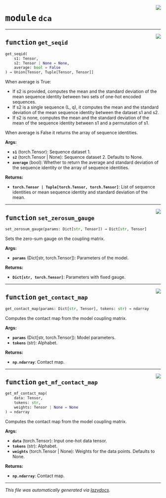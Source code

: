 <!-- markdownlint-disable -->

<a href="https://github.com/spqb/adabmDCApy/adabmDCA/dca.py#L0"><img align="right" style="float:right;" src="https://img.shields.io/badge/-source-cccccc?style=flat-square"></a>

# <kbd>module</kbd> `dca`





---

<a href="https://github.com/spqb/adabmDCApy/adabmDCA/dca.py#L7"><img align="right" style="float:right;" src="https://img.shields.io/badge/-source-cccccc?style=flat-square"></a>

## <kbd>function</kbd> `get_seqid`

```python
get_seqid(
    s1: Tensor,
    s2: Tensor | None = None,
    average: bool = False
) → Union[Tensor, Tuple[Tensor, Tensor]]
```

When average is True: 
- If s2 is provided, computes the mean and the standard deviation of the mean sequence identity between two sets of one-hot encoded sequences. 
- If s2 is a single sequence (L, q), it computes the mean and the standard deviation of the mean sequence identity between the dataset s1 and s2. 
- If s2 is none, computes the mean and the standard deviation of the mean of the sequence identity between s1 and a permutation of s1. 

When average is False it returns the array of sequence identities. 



**Args:**
 
 - <b>`s1`</b> (torch.Tensor):  Sequence dataset 1. 
 - <b>`s2`</b> (torch.Tensor | None):  Sequence dataset 2. Defaults to None. 
 - <b>`average`</b> (bool):  Whether to return the average and standard deviation of the sequence identity or the array of sequence identities. 



**Returns:**
 
 - <b>`torch.Tensor | Tuple[torch.Tensor, torch.Tensor]`</b>:  List of sequence identities or mean sequence identity and standard deviation of the mean. 


---

<a href="https://github.com/spqb/adabmDCApy/adabmDCA/dca.py#L51"><img align="right" style="float:right;" src="https://img.shields.io/badge/-source-cccccc?style=flat-square"></a>

## <kbd>function</kbd> `set_zerosum_gauge`

```python
set_zerosum_gauge(params: Dict[str, Tensor]) → Dict[str, Tensor]
```

Sets the zero-sum gauge on the coupling matrix. 



**Args:**
 
 - <b>`params`</b> (Dict[str, torch.Tensor]):  Parameters of the model. 



**Returns:**
 
 - <b>`Dict[str, torch.Tensor]`</b>:  Parameters with fixed gauge. 


---

<a href="https://github.com/spqb/adabmDCApy/adabmDCA/dca.py#L70"><img align="right" style="float:right;" src="https://img.shields.io/badge/-source-cccccc?style=flat-square"></a>

## <kbd>function</kbd> `get_contact_map`

```python
get_contact_map(params: Dict[str, Tensor], tokens: str) → ndarray
```

Computes the contact map from the model coupling matrix. 



**Args:**
 
 - <b>`params`</b> (Dict[str, torch.Tensor]):  Model parameters. 
 - <b>`tokens`</b> (str):  Alphabet. 



**Returns:**
 
 - <b>`np.ndarray`</b>:  Contact map. 


---

<a href="https://github.com/spqb/adabmDCApy/adabmDCA/dca.py#L109"><img align="right" style="float:right;" src="https://img.shields.io/badge/-source-cccccc?style=flat-square"></a>

## <kbd>function</kbd> `get_mf_contact_map`

```python
get_mf_contact_map(
    data: Tensor,
    tokens: str,
    weights: Tensor | None = None
) → ndarray
```

Computes the contact map from the model coupling matrix. 



**Args:**
 
 - <b>`data`</b> (torch.Tensor):  Input one-hot data tensor. 
 - <b>`tokens`</b> (str):  Alphabet. 
 - <b>`weights`</b> (torch.Tensor | None):  Weights for the data points. Defaults to None. 



**Returns:**
 
 - <b>`np.ndarray`</b>:  Contact map. 




---

_This file was automatically generated via [lazydocs](https://github.com/ml-tooling/lazydocs)._
